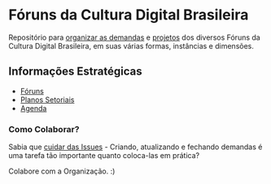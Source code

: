 # Fóruns da Cultura Digital Brasileira

Repositório para [organizar as demandas](https://github.com/Mutirao/forunsdaculturadigital/issues) e [projetos](https://github.com/Mutirao/forunsdaculturadigital/projects) dos diversos Fóruns da Cultura Digital Brasileira, em suas várias formas, instâncias e dimensões.

## Informações Estratégicas
 * [Fóruns](Foruns/MapaDosForuns.md)
 * [Planos Setoriais](PlanosSetoriais/MapaDosPlanos.md)
 * [Agenda](Foruns/Agenda.md)

### Como Colaborar?
Sabia que [cuidar das Issues](https://github.com/Mutirao/forunsdaculturadigital/issues) - Criando, atualizando e fechando demandas é uma tarefa tão importante quanto coloca-las em prática?

Colabore com a Organização. :)
